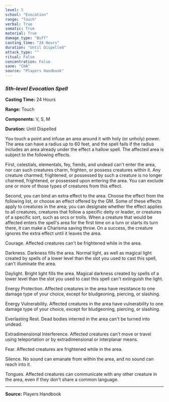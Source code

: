 ```yaml
---
level: 5
school: "Evocation"
range: "Touch"
verbal: True
somatic: True
material: True
damage_type: "Buff"
casting_time: "24 Hours"
duration: "Until Dispelled"
attack_type: ""
ritual: False
concentration: False
save: "CHA"
source: "Players Handbook"
---
```


### *5th-level Evocation Spell*

**Casting Time:** 24 Hours

**Range:** Touch

**Components:** V, S, M

**Duration:** Until Dispelled

You touch a point and infuse an area around it with holy (or unholy) power. The area can have a radius up to 60 feet, and the spell fails if the radius includes an area already under the effect a hallow spell. The affected area is subject to the following effects.
 
 First, celestials, elementals, fey, fiends, and undead can't enter the area, nor can such creatures charm, frighten, or possess creatures within it. Any creature charmed, frightened, or possessed by such a creature is no longer charmed, frightened, or possessed upon entering the area. You can exclude one or more of those types of creatures from this effect.
 
 Second, you can bind an extra effect to the area. Choose the effect from the following list, or choose an effect offered by the GM. Some of these effects apply to creatures in the area; you can designate whether the effect applies to all creatures, creatures that follow a specific deity or leader, or creatures of a specific sort, such as orcs or trolls. When a creature that would be affected enters the spell's area for the first time on a turn or starts its turn there, it can make a Charisma saving throw. On a success, the creature ignores the extra effect until it leaves the area.
 
 Courage. Affected creatures can't be frightened while in the area.
 
 Darkness. Darkness fills the area. Normal light, as well as magical light created by spells of a lower level than the slot you used to cast this spell, can't illuminate the area.
 
 Daylight. Bright light fills the area. Magical darkness created by spells of a lower level than the slot you used to cast this spell can't extinguish the light.
 
 Energy Protection. Affected creatures in the area have resistance to one damage type of your choice, except for bludgeoning, piercing, or slashing.
 
 Energy Vulnerability. Affected creatures in the area have vulnerability to one damage type of your choice, except for bludgeoning, piercing, or slashing.
 
 Everlasting Rest. Dead bodies interred in the area can't be turned into undead.
 
 Extradimensional Interference. Affected creatures can't move or travel using teleportation or by extradimensional or interplanar means.
 
 Fear. Affected creatures are frightened while in the area.
 
 Silence. No sound can emanate from within the area, and no sound can reach into it.
 
 Tongues. Affected creatures can communicate with any other creature in the area, even if they don't share a common language.

---
**Source:** Players Handbook
